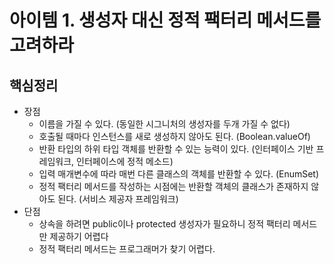 # 아이템 1. 생성자 대신 정적 팩터리 메서드를 고려하라
## 핵심정리

- 장점
  - 이름을 가질 수 있다. (동일한 시그니처의 생성자를 두개 가질 수 없다)
  - 호출될 때마다 인스턴스를 새로 생성하지 않아도 된다. (Boolean.valueOf)
  - 반환 타입의 하위 타입 객체를 반환할 수 있는 능력이 있다. (인터페이스 기반 프레임워크, 인터페이스에 정적 메소드)
  - 입력 매개변수에 따라 매번 다른 클래스의 객체를 반환할 수 있다. (EnumSet)
  - 정적 팩터리 메서드를 작성하는 시점에는 반환할 객체의 클래스가 존재하지 않아도 된다. (서비스 제공자 프레임워크)
- 단점
  - 상속을 하려면 public이나 protected 생성자가 필요하니 정적 팩터리 메서드만 제공하기 어렵다
  - 정적 팩터리 메서드는 프로그래머가 찾기 어렵다.